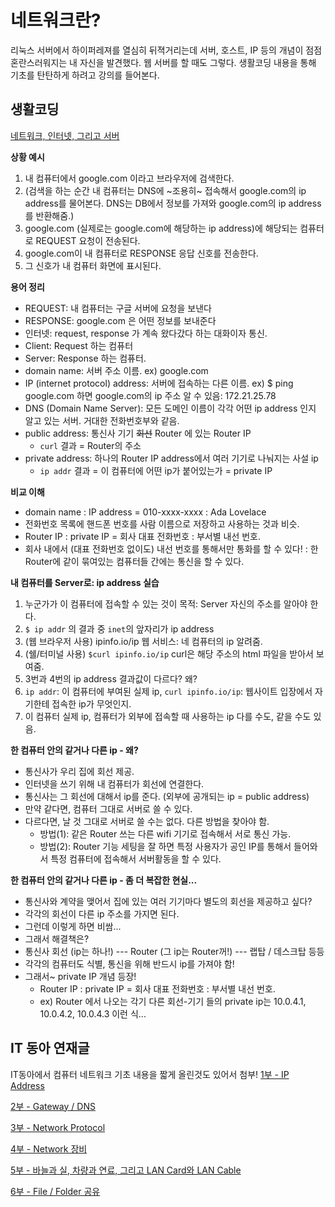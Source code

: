 # 네트워크란?

리눅스 서버에서 하이퍼레져를 열심히 뒤젹거리는데 서버, 호스트, IP 등의 개념이 점점 혼란스러워지는 내 자신을 발견했다. 웹 서버를 할 때도 그렇다. 생활코딩 내용을 통해 기초를 탄탄하게 하려고 강의를 들어본다.

## 생활코딩
[네트워크, 인터넷, 그리고 서버](https://opentutorials.org/course/2598/14427)

**상황 예시**
1. 내 컴퓨터에서 google.com 이라고 브라우저에 검색한다.
0. (검색을 하는 순간 내 컴퓨터는 DNS에 ~조용히~ 접속해서 google.com의 ip address를 물어본다. DNS는 DB에서 정보를 가져와 google.com의 ip address를 반환해줌.)
2. google.com (실제로는 google.com에 해당하는 ip address)에 해당되는 컴퓨터로 REQUEST 요청이 전송된다. 
3. google.com이 내 컴퓨터로 RESPONSE 응답 신호를 전송한다. 
4. 그 신호가 내 컴퓨터 화면에 표시된다.

**용어 정리**
- REQUEST: 내 컴퓨터는 구글 서버에 요청을 보낸다
- RESPONSE: google.com 은 어떤 정보를 보내준다 
- 인터넷: request, response 가 계속 왔다갔다 하는 대화이자 통신.
- Client: Request 하는 컴퓨터
- Server: Response 하는 컴퓨터. 
- domain name: 서버 주소 이름. ex) google.com
- IP (internet protocol) address: 서버에 접속하는 다른 이름. ex) $ ping google.com 하면 google.com의 ip 주소 알 수 있음: 172.21.25.78
- DNS (Domain Name Server): 모든 도메인 이름이 각각 어떤 ip address 인지 알고 있는 서버. 거대한 전화번호부와 같음.
- public address: 통신사 기기 ~~회선~~ Router 에 있는 Router IP
  - `curl` 결과 = Router의 주소
- private address: 하나의 Router IP address에서 여러 기기로 나눠지는 사설 ip
  - `ip addr` 결과 = 이 컴퓨터에 어떤 ip가 붙어있는가 = private IP

**비교 이해**
- domain name : IP address = 010-xxxx-xxxx : Ada Lovelace
- 전화번호 목록에 핸드폰 번호를 사람 이름으로 저장하고 사용하는 것과 비슷. 
- Router IP : private IP = 회사 대표 전화번호 : 부서별 내선 번호.
- 회사 내에서 (대표 전화번호 없이도) 내선 번호를 통해서만 통화를 할 수 있다! : 한 Router에 같이 묶여있는 컴퓨터들 간에는 통신을 할 수 있다. 

**내 컴퓨터를 Server로: ip address 실습**
1. 누군가가 이 컴퓨터에 접속할 수 있는 것이 목적: Server 자신의 주소를 알아야 한다.
2. `$ ip addr` 의 결과 중 `inet`의 앞자리가 ip address
3. (웹 브라우저 사용) ipinfo.io/ip 웹 서비스: 네 컴퓨터의 ip 알려줌.
4. (쉘/터미널 사용) `$curl ipinfo.io/ip` curl은 해당 주소의 html 파일을 받아서 보여줌.
5. 3번과 4번의 ip address 결과값이 다르다? 왜?
6. `ip addr`: 이 컴퓨터에 부여된 실제 ip, `curl ipinfo.io/ip`: 웹사이트 입장에서 자기한테 접속한 ip가 무엇인지.
7. 이 컴퓨터 실제 ip, 컴퓨터가 외부에 접속할 때 사용하는 ip 다를 수도, 같을 수도 있음.

**한 컴퓨터 안의 같거나 다른 ip - 왜?**
- 통신사가 우리 집에 회선 제공.
- 인터넷을 쓰기 위해 내 컴퓨터가 회선에 연결한다.
- 통신사는 그 회선에 대해서 ip를 준다. (외부에 공개되는 ip = public address)
- 만약 같다면, 컴퓨터 그대로 서버로 쓸 수 있다.
- 다르다면, 날 것 그대로 서버로 쓸 수는 없다. 다른 방법을 찾아야 함.
  - 방법(1): 같은 Router 쓰는 다른 wifi 기기로 접속해서 서로 통신 가능.
  - 방법(2): Router 기능 세팅을 잘 하면 특정 사용자가 공인 IP를 통해서 들어와서 특정 컴퓨터에 접속해서 서버활동을 할 수 있다.

**한 컴퓨터 안의 같거나 다른 ip - 좀 더 복잡한 현실...**
- 통신사와 계약을 맺어서 집에 있는 여러 기기마다 별도의 회선을 제공하고 싶다?
- 각각의 회선이 다른 ip 주소를 가지면 된다.
- 그런데 이렇게 하면 비쌈...
- 그래서 해결책은?
- 통신사 회선 (ip는 하나!) --- Router (그 ip는 Router꺼!) --- 랩탑 / 데스크탑  등등
- 각각의 컴퓨터도 식별, 통신을 위해 반드시 ip를 가져야 함!
- 그래서~ private IP 개념 등장!
  - Router IP : private IP = 회사 대표 전화번호 : 부서별 내선 번호.
  - ex) Router 에서 나오는 각기 다른 회선-기기 들의 private ip는 10.0.4.1, 10.0.4.2, 10.0.4.3 이런 식...



## IT 동아 연재글
IT동아에서 컴퓨터 네트워크 기초 내용을 짧게 올린것도 있어서 첨부! 
[1부 - IP Address](http://it.donga.com/openstudy/3106/)

[2부 - Gateway / DNS](http://it.donga.com/openstudy/3126/)

[3부 - Network Protocol](http://it.donga.com/openstudy/3315/)

[4부 - Network 장비](http://it.donga.com/openstudy/3351/)

[5부 - 바늘과 실, 차량과 연료, 그리고 LAN Card와 LAN Cable](http://it.donga.com/openstudy/3404/)

[6부 - File / Folder 공유](http://it.donga.com/openstudy/3641/)

